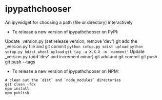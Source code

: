 # ipypathchooser
An ipywidget for choosing a path (file or directory) interactively

- To release a new version of ipypathchooser on PyPI:

Update _version.py (set release version, remove 'dev')
git add the _version.py file and git commit
`python setup.py sdist upload`
`python setup.py bdist_wheel upload`
`git tag -a X.X.X -m 'comment'`
Update _version.py (add 'dev' and increment minor)
git add and git commit
git push
git push --tags

- To release a new version of ipypathchooser on NPM:

```
# clean out the `dist` and `node_modules` directories
git clean -fdx
npm install
npm publish
```